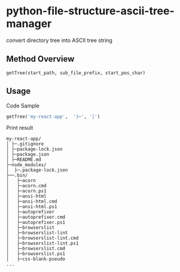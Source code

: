 # python-file-structure-ascii-tree-manager
convert directory tree into ASCII tree string

## Method Overview
`getTree(start_path, sub_file_prefix, start_pos_char)`

## Usage
Code Sample
```python
getTree('my-react-app',  '├─', '│')
```

Print result
```
my-react-app/
│ ├─.gitignore
│ ├─package-lock.json
│ ├─package.json
│ ├─README.md
├─node_modules/
│  ├─.package-lock.json
├──.bin/
│   ├─acorn
│   ├─acorn.cmd
│   ├─acorn.ps1
│   ├─ansi-html
│   ├─ansi-html.cmd
│   ├─ansi-html.ps1
│   ├─autoprefixer
│   ├─autoprefixer.cmd
│   ├─autoprefixer.ps1
│   ├─browserslist
│   ├─browserslist-lint
│   ├─browserslist-lint.cmd
│   ├─browserslist-lint.ps1
│   ├─browserslist.cmd
│   ├─browserslist.ps1
│   ├─css-blank-pseudo
...
```
